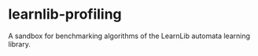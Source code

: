 learnlib-profiling
==================

A sandbox for benchmarking algorithms of the LearnLib automata learning library.
